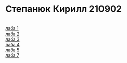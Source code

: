# Степанюк Кирилл 210902
<br><a href = "https://ritfer.github.io/EVT/lab1/lab1.html"> лаба 1 </a>
<br><a href = "https://ritfer.github.io/EVT/lab2/6_lab_EVT.html"> лаба 2 </a>
<br><a href = "https://ritfer.github.io/EVT/lab3/EVT_lab7.html"> лаба 3 </a>
<br><a href = "https://ritfer.github.io/EVT/lab4/EVT_lab8.html"> лаба 4 </a>
<br><a href = "https://ritfer.github.io/EVT/lab5/EVT_lab9.html"> лаба 5 </a>
<br><a href = "https://ritfer.github.io/EVT/lab7/index.html"> лаба 7 </a>
